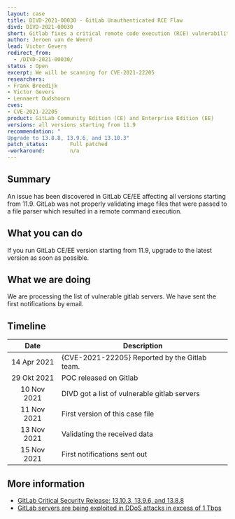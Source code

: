 ```yaml
---
layout: case
title: DIVD-2021-00030 - GitLab Unauthenticated RCE Flaw
divd: DIVD-2021-00030
short: Gitlab fixes a critical remote code execution (RCE) vulnerability in GitLab's web interface
author: Jeroen van de Weerd
lead: Victor Gevers
redirect_from:
  - /DIVD-2021-00030/
status : Open
excerpt: We will be scanning for CVE-2021-22205
researchers:
- Frank Breedijk
- Victor Gevers
- Lennaert Oudshoorn
cves:
- CVE-2021-22205
product: GitLab Community Edition (CE) and Enterprise Edition (EE)
versions: all versions starting from 11.9
recommendation: "
Upgrade to 13.8.8, 13.9.6, and 13.10.3"
patch_status:	 	Full patched
-workaround:		n/a
---
```

## Summary

An issue has been discovered in GitLab CE/EE affecting all versions starting from 11.9. GitLab was not properly validating image files that were passed to a file parser which resulted in a remote command execution.

## What you can do

If you run GitLab CE/EE version starting from 11.9, upgrade to the latest version as soon as possible.

## What we are doing

We are processing the list of vulnerable gitlab servers. We have sent the first notifications by email. 

## Timeline

| Date | Description |
|:-----:|-------------|
| 14 Apr 2021 | {CVE-2021-22205} Reported by the Gitlab team. |
| 29 Okt 2021 | POC released on Gitlab  |
| 10 Nov 2021 | DIVD got a list of vulnerable gitlab servers |
| 11 Nov 2021 | First version of this case file  |
| 13 Nov 2021 | Validating the received data |
| 15 Nov 2021 | First notifications sent out |

## More information
* [GitLab Critical Security Release: 13.10.3, 13.9.6, and 13.8.8](https://about.gitlab.com/releases/2021/04/14/security-release-gitlab-13-10-3-released/#Remote-code-execution-when-uploading-specially-crafted-image-files)
* [GitLab servers are being exploited in DDoS attacks in excess of 1 Tbps](https://therecord.media/gitlab-servers-are-being-exploited-in-ddos-attacks-in-excess-of-1-tbps/)
